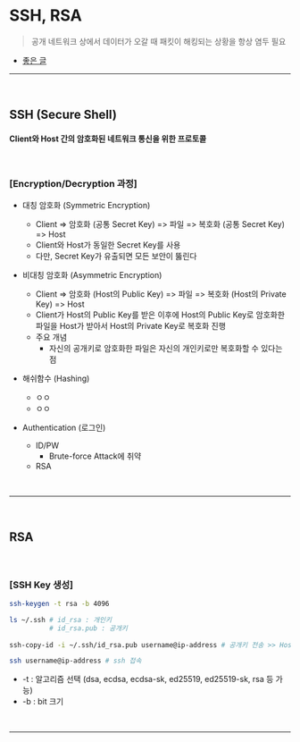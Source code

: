 # SSH, RSA
> 공개 네트워크 상에서 데이터가 오갈 때 패킷이 해킹되는 상황을 항상 염두 필요
* [좋은 글](https://medium.com/@jamessoun93/ssh란-무엇인가요-87b58c521d6f)

<hr>
<br> 

## SSH (Secure Shell)
#### Client와 Host 간의 암호화된 네트워크 통신을 위한 프로토콜

<br>

### [Encryption/Decryption 과정]
* 대칭 암호화 (Symmetric Encryption)
  * Client => 암호화 (공통 Secret Key) => 파일 => 복호화 (공통 Secret Key) => Host
  * Client와 Host가 동일한 Secret Key를 사용
  * 다만, Secret Key가 유출되면 모든 보안이 뚫린다

* 비대칭 암호화 (Asymmetric Encryption)
  * Client => 암호화 (Host의 Public Key) => 파일 => 복호화 (Host의 Private Key) => Host
  * Client가 Host의 Public Key를 받은 이후에 Host의 Public Key로 암호화한 파일을 Host가 받아서 Host의 Private Key로 복호화 진행
  * 주요 개념
    * 자신의 공개키로 암호화한 파일은 자신의 개인키로만 복호화할 수 있다는 점

* 해쉬함수 (Hashing)
  * ㅇㅇ
  * ㅇㅇ 

* Authentication (로그인)
  * ID/PW
    * Brute-force Attack에 취약
  * RSA

<br>
<hr>
<br> 

## RSA
#### 

<br>

### [SSH Key 생성]
```bash
ssh-keygen -t rsa -b 4096

ls ~/.ssh # id_rsa : 개인키
          # id_rsa.pub : 공개키
          
ssh-copy-id -i ~/.ssh/id_rsa.pub username@ip-address # 공개키 전송 >> Host의  ~/.ssh/authorized_key에 전송됌

ssh username@ip-address # ssh 접속
```
* -t : 알고리즘 선택 (dsa, ecdsa, ecdsa-sk, ed25519, ed25519-sk, rsa 등 가능)
* -b : bit 크기


<br>
<hr>
<br> 

